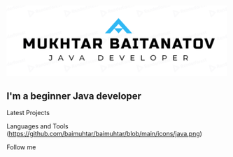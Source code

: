 [![Header](https://github.com/baimuhtar/baimuhtar/blob/main/assets/logo.png)](https://github.com/baimuhtar)

## I'm a beginner Java developer

Latest Projects

Languages and Tools
(https://github.com/baimuhtar/baimuhtar/blob/main/icons/java.png)

Follow me
